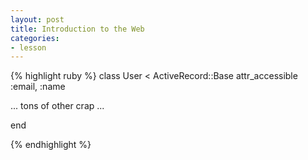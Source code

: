 ```yaml
---
layout: post
title: Introduction to the Web
categories:
- lesson
---
```



{% highlight ruby %}
class User < ActiveRecord::Base
  attr_accessible :email, :name

  ... tons of other crap ...

end

{% endhighlight %}
